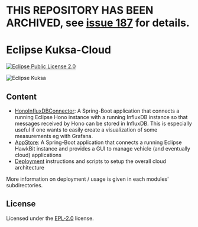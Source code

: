 <!--
******************************************************************************
Copyright (c) 2018 Dortmund University of Applied Sciences and Arts

All rights reserved. This program and the accompanying materials
are made available under the terms of the Eclipse Public License v2.0
which accompanies this distribution, and is available at
https://www.eclipse.org/org/documents/epl-2.0/index.php

Contributors:
    Robert Hoettger - initial readme files added
*****************************************************************************
-->

# THIS REPOSITORY HAS BEEN ARCHIVED, see [issue 187](https://github.com/eclipse/kuksa.cloud/issues/187) for details.


# Eclipse Kuksa-Cloud
[![Eclipse Public License 2.0](https://img.shields.io/badge/license-EPL--2.0-green.svg "Eclipse Public License 2.0")](LICENSE)

![Eclipse Kuksa](logos/kuksa.png "Eclipse Kuksa Logo")

## Content

* [HonoInfluxDBConnector](utils/hono-influxdb-connector/README.md): A Spring-Boot application that connects a running Eclipse Hono instance with a running InfluxDB instance so that messages received by Hono can be stored in InfluxDB. This is especially useful if one wants to easily create a visualization of some measurements eg with Grafana.
* [AppStore](kuksa-appstore/README.md): A Spring-Boot application that connects a running Eclipse HawkBit instance and provides a GUI to manage vehicle (and eventually cloud) applications
* [Deployment](deployment/README.md) instructions and scripts to setup the overall cloud architecture

More information on deployment / usage is given in each modules' subdirectories.

## License

Licensed under the [EPL-2.0](LICENSE) license.
